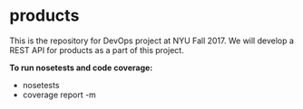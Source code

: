 # products

This is the repository for DevOps project at NYU Fall 2017. We will develop a REST API for products as a part of this project.

**To run nosetests and code coverage:**
* nosetests
* coverage report -m
